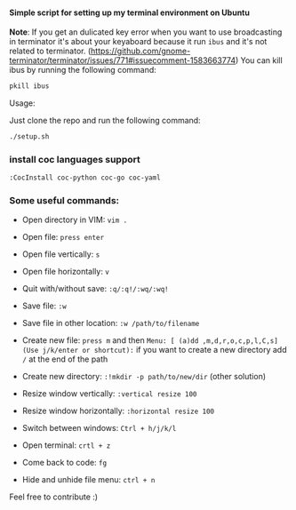 #### Simple script for setting up my terminal environment on Ubuntu

**Note**: If you get an dulicated key error when you want to use broadcasting
in terminator it's about your keyaboard because it run `ibus` and it's not
related to terminator.
(https://github.com/gnome-terminator/terminator/issues/771#issuecomment-1583663774)
You can kill ibus by running the following command:

```bash
pkill ibus
```

Usage:

Just clone the repo and run the following command:
```bash
./setup.sh
```
### install coc languages support
```bash
:CocInstall coc-python coc-go coc-yaml
```
### Some useful commands:

- Open directory in VIM: `vim .`
- Open file: `press enter`
- Open file vertically: `s`
- Open file horizontally: `v`

- Quit with/without save: `:q/:q!/:wq/:wq!`
- Save file: `:w`
- Save file in other location: `:w /path/to/filename`

- Create new file: `press m` and then `Menu: [ (a)dd ,m,d,r,o,c,p,l,C,s] (Use
    j/k/enter or shortcut):` if you want to create a new directory add `/` at
    the end of the path
- Create new directory: `:!mkdir -p path/to/new/dir` (other solution)

- Resize window vertically: `:vertical resize 100`
- Resize window horizontally: `:horizontal resize 100`

- Switch between windows: `Ctrl + h/j/k/l`

- Open terminal: `crtl + z`
- Come back to code: `fg`

- Hide and unhide file menu: `ctrl + n`



Feel free to contribute :)

